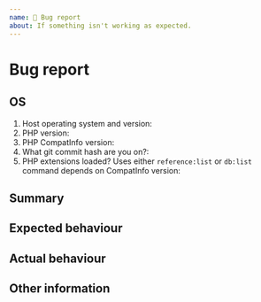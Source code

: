 ```yaml
---
name: 🐛 Bug report
about: If something isn't working as expected.
---
```


<!---
1. Verify first that your issue/request is not already reported on GitHub.

2. PLEASE FILL OUT ALL REQUIRED INFORMATION BELOW! Otherwise it might take more time to properly handle this bug report.
-->

# Bug report


## OS
<!-- COMPLETE ALL 5 BULLET POINTS BELOW: -->
1. Host operating system and version:
2. PHP version:
3. PHP CompatInfo version:
4. What git commit hash are you on?:
5. PHP extensions loaded? Uses either `reference:list` or `db:list` command depends on CompatInfo version:

## Summary
<!-- Explain the problem briefly -->

## Expected behaviour


## Actual behaviour


## Other information
<!-- Add the command and url (when open-source project) you used to analyse data source -->
